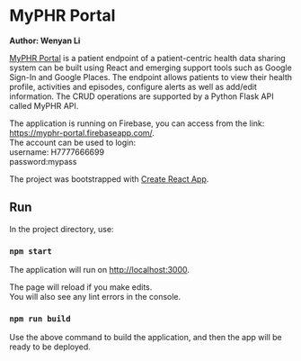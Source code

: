 # MyPHR Portal

<strong>Author: Wenyan Li</strong> <br>

[MyPHR Portal](https://myphr-portal.firebaseapp.com/) is a patient endpoint of a patient-centric health data sharing system can be built using React and emerging support tools such as Google Sign-In and Google Places. The endpoint allows patients to view their health profile, activities and episodes, configure alerts as well as add/edit information. The CRUD operations are supported by a Python Flask API called MyPHR API.

The application is running on Firebase, you can access from the link: https://myphr-portal.firebaseapp.com/. <br>
The account can be used to login: <br>
username: H7777666699  
password:mypass

The project was bootstrapped with [Create React App](https://github.com/facebook/create-react-app).

## Run

In the project directory, use:

### `npm start`

The application will run on [http://localhost:3000](http://localhost:3000).

The page will reload if you make edits.<br>
You will also see any lint errors in the console.

### `npm run build`

Use the above command to build the application, and then the app will be ready to be deployed.
